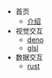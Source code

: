 - 首页
  - [介绍](README.md)
- 视觉交互
  - [deno](guide/install.md)
  - [glsl](guide/README.md)
- 数据交互
  - [rust](reference/api.md)
